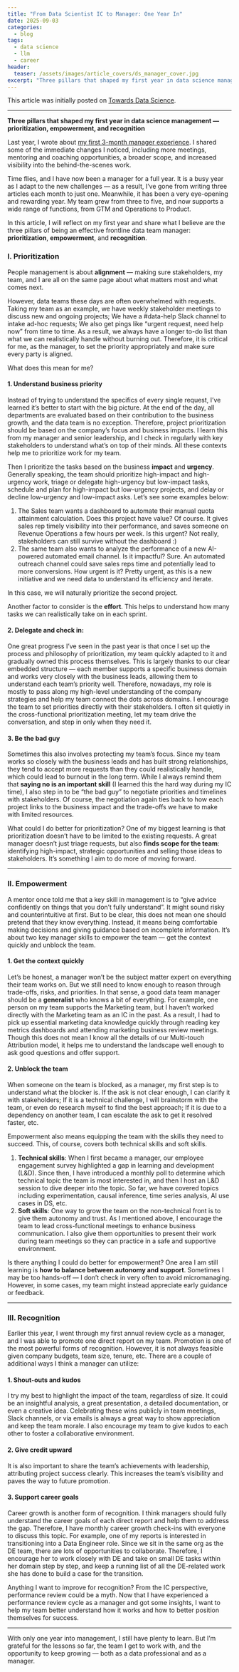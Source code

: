 ```yaml
---
title: "From Data Scientist IC to Manager: One Year In"
date: 2025-09-03
categories:
  - blog
tags:
  - data science
  - llm
  - career
header:
  teaser: /assets/images/article_covers/ds_manager_cover.jpg
excerpt: "Three pillars that shaped my first year in data science management — prioritization, empowerment, and recognition."
---
```


This article was initially posted on [Towards Data Science](https://towardsdatascience.com/from-data-scientist-ic-to-manager-one-year-in/).  

---

**Three pillars that shaped my first year in data science management — prioritization, empowerment, and recognition**

Last year, I wrote about [my first 3-month manager experience](https://towardsdatascience.com/from-data-scientist-to-data-manager-my-first-3-months-leading-a-team-40c1c7c05e5c/). I shared some of the immediate changes I noticed, including more meetings, mentoring and coaching opportunities, a broader scope, and increased visibility into the behind-the-scenes work.

Time flies, and I have now been a manager for a full year. It is a busy year as I adapt to the new challenges — as a result, I’ve gone from writing three articles each month to just one. Meanwhile, it has been a very eye-opening and rewarding year. My team grew from three to five, and now supports a wide range of functions, from GTM and Operations to Product.

In this article, I will reflect on my first year and share what I believe are the three pillars of being an effective frontline data team manager: **prioritization**, **empowerment**, and **recognition**.

### I. Prioritization  

People management is about **alignment** — making sure stakeholders, my team, and I are all on the same page about what matters most and what comes next.  

However, data teams these days are often overwhelmed with requests. Taking my team as an example, we have weekly stakeholder meetings to discuss new and ongoing projects; We have a #data-help Slack channel to intake ad-hoc requests; We also get pings like “urgent request, need help now” from time to time. As a result, we always have a longer to-do list than what we can realistically handle without burning out. Therefore, it is critical for me, as the manager, to set the priority appropriately and make sure every party is aligned.  

What does this mean for me?  

#### 1. Understand business priority  

Instead of trying to understand the specifics of every single request, I’ve learned it’s better to start with the big picture. At the end of the day, all departments are evaluated based on their contribution to the business growth, and the data team is no exception. Therefore, project prioritization should be based on the company’s focus and business impacts. I learn this from my manager and senior leadership, and I check in regularly with key stakeholders to understand what’s on top of their minds. All these contexts help me to prioritize work for my team.  

Then I prioritize the tasks based on the business **impact** and **urgency**. Generally speaking, the team should prioritize high-impact and high-urgency work, triage or delegate high-urgency but low-impact tasks, schedule and plan for high-impact but low-urgency projects, and delay or decline low-urgency and low-impact asks. Let’s see some examples below:  
1. The Sales team wants a dashboard to automate their manual quota attainment calculation. Does this project have value? Of course. It gives sales rep timely visibility into their performance, and saves someone on Revenue Operations a few hours per week. Is this urgent? Not really, stakeholders can still survive without the dashboard :)  
2. The same team also wants to analyze the performance of a new AI-powered automated email channel. Is it impactful? Sure. An automated outreach channel could save sales reps time and potentially lead to more conversions. How urgent is it? Pretty urgent, as this is a new initiative and we need data to understand its efficiency and iterate.  

In this case, we will naturally prioritize the second project.  

Another factor to consider is the **effort**. This helps to understand how many tasks we can realistically take on in each sprint.  

#### 2. Delegate and check in:  

One great progress I’ve seen in the past year is that once I set up the process and philosophy of prioritization, my team quickly adapted to it and gradually owned this process themselves. This is largely thanks to our clear embedded structure — each member supports a specific business domain and works very closely with the business leads, allowing them to understand each team’s priority well. Therefore, nowadays, my role is mostly to pass along my high-level understanding of the company strategies and help my team connect the dots across domains. I encourage the team to set priorities directly with their stakeholders. I often sit quietly in the cross-functional prioritization meeting, let my team drive the conversation, and step in only when they need it.  

#### 3. Be the bad guy  

Sometimes this also involves protecting my team’s focus. Since my team works so closely with the business leads and has built strong relationships, they tend to accept more requests than they could realistically handle, which could lead to burnout in the long term. While I always remind them that **saying no is an important skill** (I learned this the hard way during my IC time), I also step in to be “the bad guy” to negotiate priorities and timelines with stakeholders. Of course, the negotiation again ties back to how each project links to the business impact and the trade-offs we have to make with limited resources.  

What could I do better for prioritization? One of my biggest learning is that prioritization doesn’t have to be limited to the existing requests. A great manager doesn’t just triage requests, but also **finds scope for the team**: identifying high-impact, strategic opportunities and selling those ideas to stakeholders. It’s something I aim to do more of moving forward.  

--- 

### II. Empowerment  

A mentor once told me that a key skill in management is to “give advice confidently on things that you don’t fully understand”. It might sound risky and counterintuitive at first. But to be clear, this does not mean one should pretend that they know everything. Instead, it means being comfortable making decisions and giving guidance based on incomplete information. It’s about two key manager skills to empower the team — get the context quickly and unblock the team.  

#### 1. Get the context quickly  

Let’s be honest, a manager won’t be the subject matter expert on everything their team works on. But we still need to know enough to reason through trade-offs, risks, and priorities. In that sense, a good data team manager should be a **generalist** who knows a bit of everything. For example, one person on my team supports the Marketing team, but I haven’t worked directly with the Marketing team as an IC in the past. As a result, I had to pick up essential marketing data knowledge quickly through reading key metrics dashboards and attending marketing business review meetings. Though this does not mean I know all the details of our Multi-touch Attribution model, it helps me to understand the landscape well enough to ask good questions and offer support.  

#### 2. Unblock the team  

When someone on the team is blocked, as a manager, my first step is to understand what the blocker is. If the ask is not clear enough, I can clarify it with stakeholders; If it is a technical challenge, I will brainstorm with the team, or even do research myself to find the best approach; If it is due to a dependency on another team, I can escalate the ask to get it resolved faster, etc.  

Empowerment also means equipping the team with the skills they need to succeed. This, of course, covers both technical skills and soft skills.  

1. **Technical skills**: When I first became a manager, our employee engagement survey highlighted a gap in learning and development (L&D). Since then, I have introduced a monthly poll to determine which technical topic the team is most interested in, and then I host an L&D session to dive deeper into the topic. So far, we have covered topics including experimentation, causal inference, time series analysis, AI use cases in DS, etc.  
2. **Soft skills**: One way to grow the team on the non-technical front is to give them autonomy and trust. As I mentioned above, I encourage the team to lead cross-functional meetings to enhance business communication. I also give them opportunities to present their work during team meetings so they can practice in a safe and supportive environment.  

Is there anything I could do better for empowerment? One area I am still learning is **how to balance between autonomy and support**. Sometimes I may be too hands-off — I don’t check in very often to avoid micromanaging. However, in some cases, my team might instead appreciate early guidance or feedback.  

--- 

### III. Recognition  

Earlier this year, I went through my first annual review cycle as a manager, and I was able to promote one direct report on my team. Promotion is one of the most powerful forms of recognition. However, it is not always feasible given company budgets, team size, tenure, etc. There are a couple of additional ways I think a manager can utilize:  

#### 1. Shout-outs and kudos  

I try my best to highlight the impact of the team, regardless of size. It could be an insightful analysis, a great presentation, a detailed documentation, or even a creative idea. Celebrating these wins publicly in team meetings, Slack channels, or via emails is always a great way to show appreciation and keep the team morale. I also encourage my team to give kudos to each other to foster a collaborative environment.

#### 2. Give credit upward  

It is also important to share the team’s achievements with leadership, attributing project success clearly. This increases the team’s visibility and paves the way to future promotion.  

#### 3. Support career goals  

Career growth is another form of recognition. I think managers should fully understand the career goals of each direct report and help them to address the gap. Therefore, I have monthly career growth check-ins with everyone to discuss this topic. For example, one of my reports is interested in transitioning into a Data Engineer role. Since we sit in the same org as the DE team, there are lots of opportunities to collaborate. Therefore, I encourage her to work closely with DE and take on small DE tasks within her domain step by step, and keep a running list of all the DE-related work she has done to build a case for the transition.  

Anything I want to improve for recognition? From the IC perspective, performance review could be a myth. Now that I have experienced a performance review cycle as a manager and got some insights, I want to help my team better understand how it works and how to better position themselves for success.  

---

With only one year into management, I still have plenty to learn. But I’m grateful for the lessons so far, the team I get to work with, and the opportunity to keep growing — both as a data professional and as a manager.

